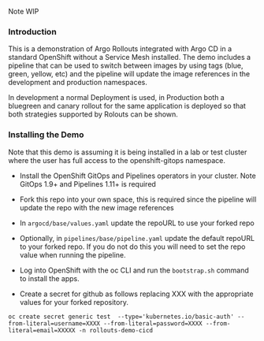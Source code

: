 Note WIP

### Introduction

This is a demonstration of Argo Rollouts integrated with Argo CD in a standard OpenShift without a Service Mesh installed. The demo
includes a pipeline that can be used to switch between images by using tags (blue, green, yellow, etc) and the pipeline will
update the image references in the development and production namespaces.

In development a normal Deployment is used, in Production both a bluegreen and canary rollout for the same application is deployed
so that both strategies supported by Rolouts can be shown.

### Installing the Demo

Note that this demo is assuming it is being installed in a lab or test cluster where the user has full access to the openshift-gitops namespace.

* Install the OpenShift GitOps and Pipelines operators in your cluster. Note GitOps 1.9+ and Pipelines 1.11+ is required

* Fork this repo into your own space, this is required since the pipeline will update the repo with the new image references

* In `argocd/base/values.yaml` update the repoURL to use your forked repo

* Optionally, in `pipelines/base/pipeline.yaml` update the default repoURL to your forked repo. If you do not do this you will need to set the repo
value when running the pipeline.

* Log into OpenShift with the oc CLI and run the `bootstrap.sh` command to install the apps.

* Create a secret for github as follows replacing XXX with the appropriate values for your forked repository.

```
oc create secret generic test  --type='kubernetes.io/basic-auth' --from-literal=username=XXXX --from-literal=password=XXXX --from-literal=email=XXXXX -n rollouts-demo-cicd
```
